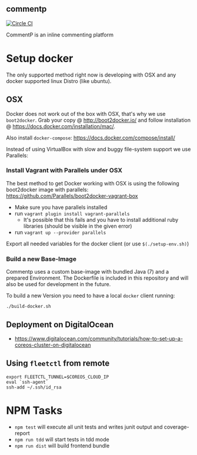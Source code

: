 commentp
--------

[![Circle CI](https://circleci.com/gh/BowlingX/commentp.svg?style=svg)](https://circleci.com/gh/BowlingX/commentp)

CommentP is an inline commenting platform

# Setup docker

The only supported method right now is developing with OSX and any docker supported linux Distro (like ubuntu).

## OSX

Docker does not work out of the box with OSX, that's why we use `boot2docker`.
Grab your copy @ http://boot2docker.io/ and follow installation @ https://docs.docker.com/installation/mac/.

Also install `docker-compose`: https://docs.docker.com/compose/install/

Instead of using VirtualBox with slow and buggy file-system support we use Parallels:

### Install Vagrant with Parallels under OSX
The best method to get Docker working with OSX is using the following boot2docker image with parallels:
https://github.com/Parallels/boot2docker-vagrant-box

- Make sure you have parallels installed
- run `vagrant plugin install vagrant-parallels`
    - It's possible that this fails and you have to install additional ruby libraries (should be visible in the given error)
- run `vagrant up --provider parallels`

Export all needed variables for the docker client (or use `$(./setup-env.sh)`)

### Build a new Base-Image

Commentp uses a custom base-image with bundled Java (7) and a prepared Environment.
The Dockerfile is included in this repository and will also be used for development in the future.

To build a new Version you need to have a local `docker` client running:

```
./build-docker.sh
```

## Deployment on DigitalOcean

- https://www.digitalocean.com/community/tutorials/how-to-set-up-a-coreos-cluster-on-digitalocean

## Using `fleetctl` from remote

```
export FLEETCTL_TUNNEL=$COREOS_CLOUD_IP
eval `ssh-agent`
ssh-add ~/.ssh/id_rsa
```


# NPM Tasks

- `npm test` will execute all unit tests and writes junit output and coverage-report
- `npm run tdd` will start tests in tdd mode
- `npm run dist` will build frontend bundle